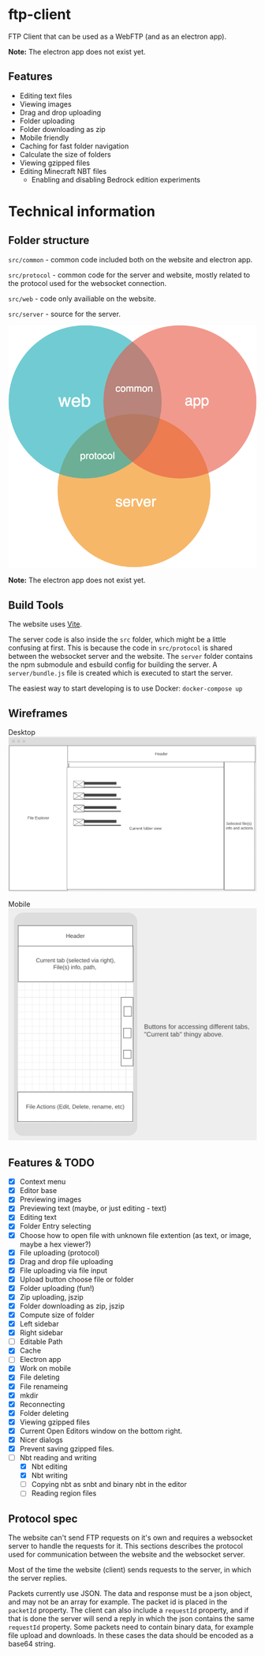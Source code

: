 # ftp-client
FTP Client that can be used as a WebFTP (and as an electron app).

**Note:** The electron app does not exist yet.

## Features
- Editing text files
- Viewing images
- Drag and drop uploading
- Folder uploading
- Folder downloading as zip
- Mobile friendly
- Caching for fast folder navigation
- Calculate the size of folders
- Viewing gzipped files
- Editing Minecraft NBT files
  - Enabling and disabling Bedrock edition experiments

# Technical information

## Folder structure

`src/common` - common code included both on the website and electron app.

`src/protocol` - common code for the server and website, mostly related to the protocol used for the websocket connection.

`src/web` - code only availiable on the website.

`src/server` - source for the server.

![folders](./img/folders.png)

**Note:** The electron app does not exist yet.

## Build Tools

The website uses [Vite](https://vitejs.dev/).

The server code is also inside the `src` folder, which might be a little confusing at first. This is because the code in `src/protocol` is shared between the websocket server and the website. The `server` folder contains the npm submodule and esbuild config for building the server. A `server/bundle.js` file is created which is executed to start the server.

The easiest way to start developing is to use Docker: `docker-compose up`

## Wireframes
Desktop
![Desktop](./img/desktop.png)

Mobile
![Mobile](./img/mobile.png)

## Features & TODO
- [x] Context menu
- [x] Editor base
- [x] Previewing images
- [x] Previewing text (maybe, or just editing - text)
- [x] Editing text
- [x] Folder Entry selecting
- [x] Choose how to open file with unknown file extention (as text, or image, maybe a hex viewer?)
- [x] File uploading (protocol)
- [x] Drag and drop file uploading
- [x] File uploading via file input
- [x] Upload button choose file or folder
- [x] Folder uploading (fun!)
- [x] Zip uploading, jszip
- [x] Folder downloading as zip, jszip
- [x] Compute size of folder
- [x] Left sidebar
- [x] Right sidebar
- [ ] Editable Path
- [x] Cache
- [ ] Electron app
- [x] Work on mobile
- [x] File deleting
- [x] File renameing
- [x] mkdir
- [x] Reconnecting
- [x] Folder deleting
- [x] Viewing gzipped files
- [x] Current Open Editors window on the bottom right.
- [x] Nicer dialogs
- [x] Prevent saving gzipped files.
- [ ] Nbt reading and writing
    - [x] Nbt editing
    - [x] Nbt writing
    - [ ] Copying nbt as snbt and binary nbt in the editor
    - [ ] Reading region files

## Protocol spec

The website can't send FTP requests on it's own and requires a websocket server to handle the requests for it. This sections describes the protocol used for communication between the website and the websocket server.

Most of the time the website (client) sends requests to the server, in which the server replies.

Packets currently use JSON. The data and response must be a json object, and may not be an array for example. The packet id is placed in the `packetId` property. The client can also include a `requestId` property, and if that is done the server will send a reply in which the json contains the same `requestId` property. Some packets need to contain binary data, for example file upload and downloads. In these cases the data should be encoded as a base64 string.